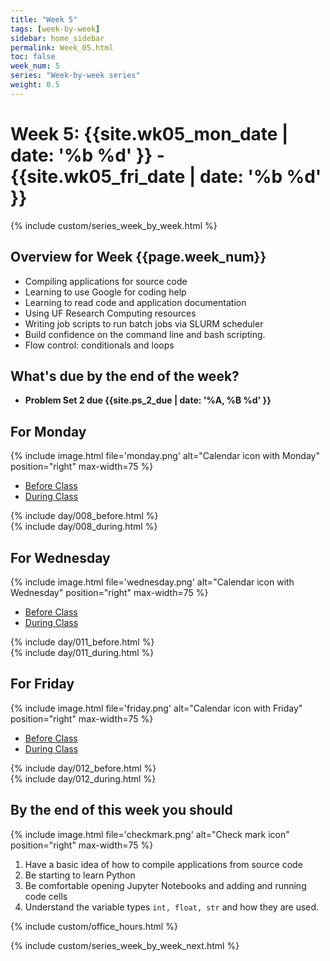 ```yaml
---
title: "Week 5"
tags: [week-by-week]
sidebar: home_sidebar
permalink: Week_05.html
toc: false
week_num: 5
series: "Week-by-week series"
weight: 0.5
---
```


# Week 5: {{site.wk05_mon_date | date: '%b %d' }} - {{site.wk05_fri_date | date: '%b %d' }}


{% include custom/series_week_by_week.html %}

## Overview for Week {{page.week_num}}

* Compiling applications for source code
* Learning to use Google for coding help
* Learning to read code and application documentation
* Using UF Research Computing resources
* Writing job scripts to run batch jobs via SLURM scheduler
* Build confidence on the command line and bash scripting.
* Flow control: conditionals and loops

## What's due by the end of the week?

* **Problem Set 2 due {{site.ps_2_due | date: '%A, %B %d' }}**

## For Monday

{% include image.html file='monday.png' alt="Calendar icon with Monday" position="right" max-width=75 %}

<ul id="MondayTabs" class="nav nav-tabs">
    <li class="active"><a href="#MonBefore" data-toggle="tab">Before Class</a></li>
    <li><a href="#MonDuring" data-toggle="tab">During Class</a></li>
</ul>
<div class="tab-content">
    <div role="tabpanel" class="tab-pane active" id="MonBefore">
        {% include day/008_before.html %}
    </div>
    <div role="tabpanel" class="tab-pane" id="MonDuring">
        {% include day/008_during.html %}
    </div>
</div>

## For Wednesday

{% include image.html file='wednesday.png' alt="Calendar icon with Wednesday" position="right" max-width=75 %}

<ul id="WednesdayTabs" class="nav nav-tabs">
    <li class="active"><a href="#WedBefore" data-toggle="tab">Before Class</a></li>
    <li><a href="#WedDuring" data-toggle="tab">During Class</a></li>
</ul>
<div class="tab-content">
    <div role="tabpanel" class="tab-pane active" id="WedBefore">
        {% include day/011_before.html %}
    </div>
    <div role="tabpanel" class="tab-pane" id="WedDuring">
        {% include day/011_during.html %}
    </div>
</div>

## For Friday

{% include image.html file='friday.png' alt="Calendar icon with Friday" position="right" max-width=75 %}

<ul id="FridayTabs" class="nav nav-tabs">
    <li class="active"><a href="#FriBefore" data-toggle="tab">Before Class</a></li>
    <li><a href="#FriDuring" data-toggle="tab">During Class</a></li>
</ul>
<div class="tab-content">
    <div role="tabpanel" class="tab-pane active" id="FriBefore">
        {% include day/012_before.html %}
    </div>
    <div role="tabpanel" class="tab-pane" id="FriDuring">
        {% include day/012_during.html %}
    </div>
</div>

## By the end of this week you should

{% include image.html file='checkmark.png' alt="Check mark icon" position="right" max-width=75 %}

1. Have a basic idea of how to compile applications from source code
1. Be starting to learn Python
1. Be comfortable opening Jupyter Notebooks and adding and running code cells
1. Understand the variable types `int, float, str` and how they are used.

{% include custom/office_hours.html %}

{% include custom/series_week_by_week_next.html %}
